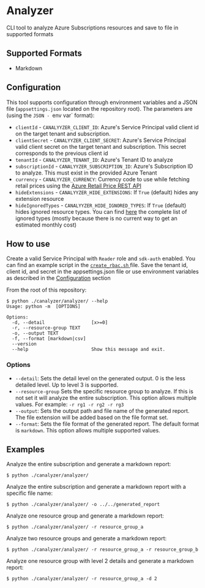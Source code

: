 # Analyzer

CLI tool to analyze Azure Subscriptions resources and save to file in supported formats

## Supported Formats

- Markdown

## Configuration

This tool supports configuration through environment variables and a JSON file (`appsettings.json` located on the repository root). The parameters are (using the `JSON - `env var` format):

- `clientId` - `CANALYYZER_CLIENT_ID`: Azure's Service Principal valid client id on the target tenant and subscription.
- `clientSecret` - `CANALYYZER_CLIENT_SECRET`: Azure's Service Principal valid client secret on the target tenant and subscription. This secret corresponds to the previous client id
- `tenantId` - `CANALYYZER_TENANT_ID`: Azure's Tenant ID to analyze
- `subscriptionId` - `CANALYYZER_SUBSCRIPTION_ID`: Azure's Subscription ID to analyze. This must exist in the provided Azure Tenant
- `currency` - `CANALYYZER_CURRENCY`: Currency code to use while fetching retail prices using the [Azure Retail Price REST API](https://docs.microsoft.com/en-us/rest/api/cost-management/retail-prices/azure-retail-prices#supported-currencies)
- `hideExtensions` - `CANALYYZER_HIDE_EXTENSIONS`: If `True` (default) hides any extension resource
- `hideIgnoredTypes` - `CANALYYZER_HIDE_IGNORED_TYPES`: If `True` (default) hides ignored resource types. You can find [here](resource/resource_list.py#L43) the complete list of ignored types (mostly because there is no current way to get an estimated monthly cost)

## How to use

Create a valid Service Principal with `Reader` role and `sdk-auth` enabled. You can find an example script in the [`create_rbac.sh` ](../../scripts/create_rbac.sh) file. Save the tenant id, client id, and secret in the appsettings.json file or use environment variables as described in the [Configuration](#configuration) section

From the root of this repository:

```
$ python ./canalyzer/analyzer/ --help
Usage: python -m  [OPTIONS]

Options:
  -d, --detail                 [x>=0]
  -r, --resource-group TEXT
  -o, --output TEXT
  -f, --format [markdown|csv]
  --version
  --help                       Show this message and exit.
```

### Options

- `--detail`: Sets the detail level on the generated output. 0 is the less detailed level. Up to level 3 is supported.
- `--resource-group` Sets the specific resource group to analyze. If this is not set it will analyze the entire subscription. This option allows multiple values. For example: `-r rg1 -r rg2 -r rg3`
- `--output`: Sets the output path and file name of the generated report. The file extension will be added based on the file format set.
- `--format`: Sets the file format of the generated report. The default format is `markdown`. This option allows multiple supported values.

## Examples

Analyze the entire subscription and generate a markdown report:

```
$ python ./canalyzer/analyzer/
```

Analyze the entire subscription and generate a markdown report with a specific file name:

```
$ python ./canalyzer/analyzer/ -o ../../generated_report
```

Analyze one resource group and generate a markdown report:

```
$ python ./canalyzer/analyzer/ -r resource_group_a
```

Analyze two resource groups and generate a markdown report:

```
$ python ./canalyzer/analyzer/ -r resource_group_a -r resource_group_b
```

Analyze one resource group with level 2 details and generate a markdown report:

```
$ python ./canalyzer/analyzer/ -r resource_group_a -d 2
```
